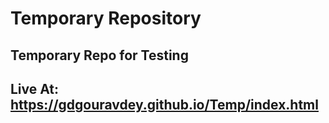 # Temporary Repository
## Temporary Repo for Testing
## Live At: https://gdgouravdey.github.io/Temp/index.html
